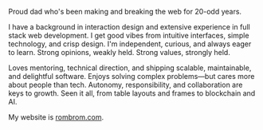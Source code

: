 Proud dad who's been making and breaking the web for 20-odd years.

I have a background in interaction design and extensive experience in full stack web development. I get good vibes from intuitive interfaces, simple technology, and crisp design. I'm independent, curious, and always eager to learn. Strong opinions, weakly held. Strong values, strongly held.

Loves mentoring, technical direction, and shipping scalable, maintainable, and delightful software. Enjoys solving complex problems—but cares more about people than tech. Autonomy, responsibility, and collaboration are keys to growth. Seen it all, from table layouts and frames to blockchain and AI.

My website is [rombrom.com](https://www.rombrom.com).
